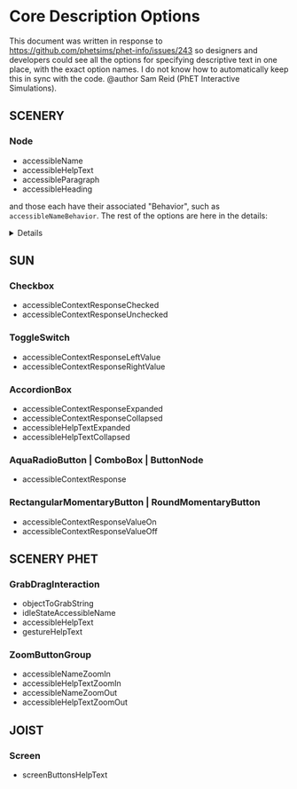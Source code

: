 # Core Description Options

This document was written in response to https://github.com/phetsims/phet-info/issues/243 so designers and developers
could see all the options for specifying descriptive text in one place, with the exact option names. I do not know how
to automatically keep this in sync with the code. @author Sam Reid (PhET Interactive Simulations).

## SCENERY

### Node

* accessibleName
* accessibleHelpText
* accessibleParagraph
* accessibleHeading

and those each have their associated "Behavior", such as `accessibleNameBehavior`. The rest of the options are here in
the details:

<details>

```ts

  // Order matters. Having focus before tagName covers the case where you change the tagName and focusability of a
  // currently focused Node. We want the focusability to update correctly.
  'focusable',
  'tagName',

  /*
   * Higher Level API Functions
   */
  'accessibleName',
  'accessibleNameBehavior',
  'accessibleHelpText',
  'accessibleHelpTextBehavior',
  'accessibleParagraph',
  'accessibleParagraphBehavior',

  /*
   * Lower Level API Functions
   */
  'accessibleHeading',
  'accessibleHeadingIncrement',
  'accessibleRoleDescription',

  'containerTagName',
  'containerAriaRole',

  'innerContent',
  'inputType',
  'inputValue',
  'pdomChecked',
  'pdomNamespace',
  'ariaLabel',
  'ariaRole',

  'labelTagName',
  'labelContent',
  'appendLabel',

  'descriptionTagName',
  'descriptionContent',
  'appendDescription',

  'accessibleParagraphContent',

  'focusHighlight',
  'focusHighlightLayerable',
  'groupFocusHighlight',
  'pdomVisibleProperty',
  'pdomVisible',
  'pdomOrder',

  'pdomAttributes',

  'ariaLabelledbyAssociations',
  'ariaDescribedbyAssociations',
  'activeDescendantAssociations',

  'focusPanTargetBoundsProperty',
  'limitPanDirection',

  'positionInPDOM',

  'pdomTransformSourceNode'

```

</details>

## SUN

### Checkbox

* accessibleContextResponseChecked
* accessibleContextResponseUnchecked

### ToggleSwitch

* accessibleContextResponseLeftValue
* accessibleContextResponseRightValue

### AccordionBox

* accessibleContextResponseExpanded
* accessibleContextResponseCollapsed
* accessibleHelpTextExpanded
* accessibleHelpTextCollapsed

### AquaRadioButton | ComboBox | ButtonNode

* accessibleContextResponse

### RectangularMomentaryButton | RoundMomentaryButton

* accessibleContextResponseValueOn
* accessibleContextResponseValueOff

## SCENERY PHET


### GrabDragInteraction

* objectToGrabString
* idleStateAccessibleName
* accessibleHelpText
* gestureHelpText

### ZoomButtonGroup

* accessibleNameZoomIn
* accessibleHelpTextZoomIn
* accessibleNameZoomOut
* accessibleHelpTextZoomOut

## JOIST

### Screen

* screenButtonsHelpText